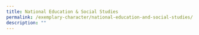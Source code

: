 ```yaml
---
title: National Education & Social Studies
permalink: /exemplary-character/national-education-and-social-studies/
description: ""
---
```

